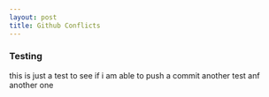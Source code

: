 ```yaml
---
layout: post
title: Github Conflicts
---
```


### Testing

 this is just a test to see if i am able to push a commit
 another test
 anf another one